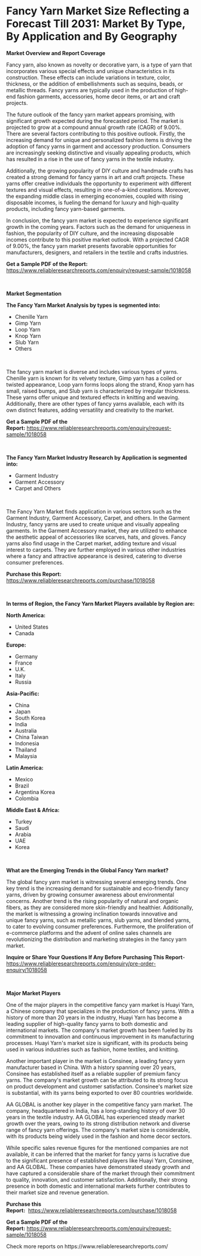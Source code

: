 <p><h1>Fancy Yarn Market Size Reflecting a Forecast Till 2031: Market By Type, By Application and By Geography</h1></p><p><strong>Market Overview and Report Coverage</strong></p>
<p><p>Fancy yarn, also known as novelty or decorative yarn, is a type of yarn that incorporates various special effects and unique characteristics in its construction. These effects can include variations in texture, color, thickness, or the addition of embellishments such as sequins, beads, or metallic threads. Fancy yarns are typically used in the production of high-end fashion garments, accessories, home decor items, or art and craft projects.</p><p>The future outlook of the fancy yarn market appears promising, with significant growth expected during the forecasted period. The market is projected to grow at a compound annual growth rate (CAGR) of 9.00%. There are several factors contributing to this positive outlook. Firstly, the increasing demand for unique and personalized fashion items is driving the adoption of fancy yarns in garment and accessory production. Consumers are increasingly seeking distinctive and visually appealing products, which has resulted in a rise in the use of fancy yarns in the textile industry.</p><p>Additionally, the growing popularity of DIY culture and handmade crafts has created a strong demand for fancy yarns in art and craft projects. These yarns offer creative individuals the opportunity to experiment with different textures and visual effects, resulting in one-of-a-kind creations. Moreover, the expanding middle class in emerging economies, coupled with rising disposable incomes, is fueling the demand for luxury and high-quality products, including fancy yarn-based garments.</p><p>In conclusion, the fancy yarn market is expected to experience significant growth in the coming years. Factors such as the demand for uniqueness in fashion, the popularity of DIY culture, and the increasing disposable incomes contribute to this positive market outlook. With a projected CAGR of 9.00%, the fancy yarn market presents favorable opportunities for manufacturers, designers, and retailers in the textile and crafts industries.</p></p>
<p><strong>Get a Sample PDF of the Report:</strong> <a href="https://www.reliableresearchreports.com/enquiry/request-sample/1018058">https://www.reliableresearchreports.com/enquiry/request-sample/1018058</a></p>
<p>&nbsp;</p>
<p><strong>Market Segmentation</strong></p>
<p><strong>The Fancy Yarn Market Analysis by types is segmented into:</strong></p>
<p><ul><li>Chenille Yarn</li><li>Gimp Yarn</li><li>Loop Yarn</li><li>Knop Yarn</li><li>Slub Yarn</li><li>Others</li></ul></p>
<p>&nbsp;</p>
<p><p>The fancy yarn market is diverse and includes various types of yarns. Chenille yarn is known for its velvety texture, Gimp yarn has a coiled or twisted appearance, Loop yarn forms loops along the strand, Knop yarn has small, raised bumps, and Slub yarn is characterized by irregular thickness. These yarns offer unique and textured effects in knitting and weaving. Additionally, there are other types of fancy yarns available, each with its own distinct features, adding versatility and creativity to the market.</p></p>
<p><strong>Get a Sample PDF of the Report:</strong>&nbsp;<a href="https://www.reliableresearchreports.com/enquiry/request-sample/1018058">https://www.reliableresearchreports.com/enquiry/request-sample/1018058</a></p>
<p>&nbsp;</p>
<p><strong>The Fancy Yarn Market Industry Research by Application is segmented into:</strong></p>
<p><ul><li>Garment Industry</li><li>Garment Accessory</li><li>Carpet and Others</li></ul></p>
<p>&nbsp;</p>
<p><p>The Fancy Yarn Market finds application in various sectors such as the Garment Industry, Garment Accessory, Carpet, and others. In the Garment Industry, fancy yarns are used to create unique and visually appealing garments. In the Garment Accessory market, they are utilized to enhance the aesthetic appeal of accessories like scarves, hats, and gloves. Fancy yarns also find usage in the Carpet market, adding texture and visual interest to carpets. They are further employed in various other industries where a fancy and attractive appearance is desired, catering to diverse consumer preferences.</p></p>
<p><strong>Purchase this Report:</strong>&nbsp; <a href="https://www.reliableresearchreports.com/purchase/1018058">https://www.reliableresearchreports.com/purchase/1018058</a></p>
<p>&nbsp;</p>
<p><strong>In terms of Region, the Fancy Yarn Market Players available by Region are:</strong></p>
<p>
    <p> <strong> North America: </strong>
        <ul>
            <li>United States</li>
            <li>Canada</li>
        </ul>
        </p> 
    <p> <strong> Europe: </strong>
        <ul>
            <li>Germany</li>
            <li>France</li>
            <li>U.K.</li>
            <li>Italy</li>
            <li>Russia</li>
        </ul>
        </p> 
    <p> <strong> Asia-Pacific: </strong>
        <ul>
            <li>China</li>
            <li>Japan</li>
            <li>South Korea</li>
            <li>India</li>
            <li>Australia</li>
            <li>China Taiwan</li>
            <li>Indonesia</li>
            <li>Thailand</li>
            <li>Malaysia</li>
        </ul>
        </p> 
    <p> <strong> Latin America: </strong>
        <ul>
            <li>Mexico</li>
            <li>Brazil</li>
            <li>Argentina Korea</li>
            <li>Colombia</li>
        </ul>
        </p> 
    <p> <strong> Middle East & Africa: </strong>
        <ul>
            <li>Turkey</li>
            <li>Saudi</li>
            <li>Arabia</li>
            <li>UAE</li>
            <li>Korea</li>
        </ul>
    </p>
    </p>
<p>&nbsp;</p>
<p><strong>What are the Emerging Trends in the Global Fancy Yarn market?</strong></p>
<p><p>The global fancy yarn market is witnessing several emerging trends. One key trend is the increasing demand for sustainable and eco-friendly fancy yarns, driven by growing consumer awareness about environmental concerns. Another trend is the rising popularity of natural and organic fibers, as they are considered more skin-friendly and healthier. Additionally, the market is witnessing a growing inclination towards innovative and unique fancy yarns, such as metallic yarns, slub yarns, and blended yarns, to cater to evolving consumer preferences. Furthermore, the proliferation of e-commerce platforms and the advent of online sales channels are revolutionizing the distribution and marketing strategies in the fancy yarn market.</p></p>
<p><strong>Inquire or Share Your Questions If Any Before Purchasing This Report</strong>- <a href="https://www.reliableresearchreports.com/enquiry/pre-order-enquiry/1018058">https://www.reliableresearchreports.com/enquiry/pre-order-enquiry/1018058</a></p>
<p>&nbsp;</p>
<p><strong>Major Market Players</strong></p>
<p><p>One of the major players in the competitive fancy yarn market is Huayi Yarn, a Chinese company that specializes in the production of fancy yarns. With a history of more than 20 years in the industry, Huayi Yarn has become a leading supplier of high-quality fancy yarns to both domestic and international markets. The company's market growth has been fueled by its commitment to innovation and continuous improvement in its manufacturing processes. Huayi Yarn's market size is significant, with its products being used in various industries such as fashion, home textiles, and knitting.</p><p>Another important player in the market is Consinee, a leading fancy yarn manufacturer based in China. With a history spanning over 20 years, Consinee has established itself as a reliable supplier of premium fancy yarns. The company's market growth can be attributed to its strong focus on product development and customer satisfaction. Consinee's market size is substantial, with its yarns being exported to over 80 countries worldwide.</p><p>AA GLOBAL is another key player in the competitive fancy yarn market. The company, headquartered in India, has a long-standing history of over 30 years in the textile industry. AA GLOBAL has experienced steady market growth over the years, owing to its strong distribution network and diverse range of fancy yarn offerings. The company's market size is considerable, with its products being widely used in the fashion and home decor sectors.</p><p>While specific sales revenue figures for the mentioned companies are not available, it can be inferred that the market for fancy yarns is lucrative due to the significant presence of established players like Huayi Yarn, Consinee, and AA GLOBAL. These companies have demonstrated steady growth and have captured a considerable share of the market through their commitment to quality, innovation, and customer satisfaction. Additionally, their strong presence in both domestic and international markets further contributes to their market size and revenue generation.</p></p>
<p><strong>Purchase this Report:</strong>&nbsp;&nbsp;<a href="https://www.reliableresearchreports.com/purchase/1018058">https://www.reliableresearchreports.com/purchase/1018058</a></p>
<p></p>
<p><strong>Get a Sample PDF of the Report:</strong>&nbsp;<a href="https://www.reliableresearchreports.com/enquiry/request-sample/1018058">https://www.reliableresearchreports.com/enquiry/request-sample/1018058</a></p>
<p>Check more reports on https://www.reliableresearchreports.com/</p>